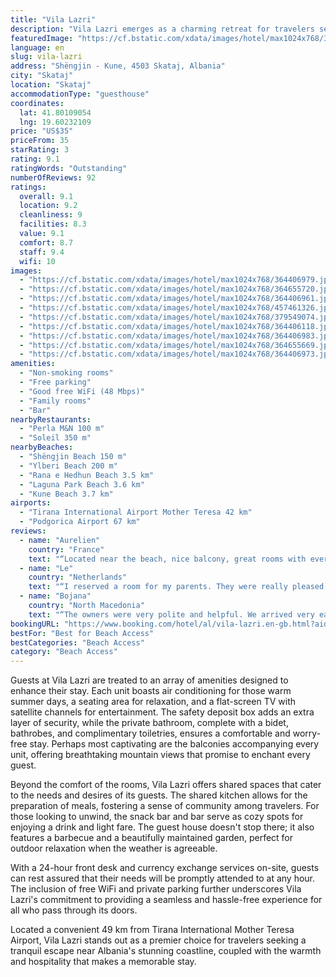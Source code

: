 ```yaml
---
title: "Vila Lazri"
description: "Vila Lazri emerges as a charming retreat for travelers seeking the perfect blend of comfort and convenience, located just a stone's throw away from the pristine shores of Shëngjin Beach."
featuredImage: "https://cf.bstatic.com/xdata/images/hotel/max1024x768/364406979.jpg?k=53e2904335fd065e998429029508d70f088ea71855b9fdd3ecf8a3e578831a3c&o=&hp=1"
language: en
slug: vila-lazri
address: "Shëngjin - Kune, 4503 Skataj, Albania"
city: "Skataj"
location: "Skataj"
accommodationType: "guesthouse"
coordinates:
  lat: 41.80109054
  lng: 19.60232109
price: "US$35"
priceFrom: 35
starRating: 3
rating: 9.1
ratingWords: "Outstanding"
numberOfReviews: 92
ratings:
  overall: 9.1
  location: 9.2
  cleanliness: 9
  facilities: 8.3
  value: 9.1
  comfort: 8.7
  staff: 9.4
  wifi: 10
images:
  - "https://cf.bstatic.com/xdata/images/hotel/max1024x768/364406979.jpg?k=53e2904335fd065e998429029508d70f088ea71855b9fdd3ecf8a3e578831a3c&o=&hp=1"
  - "https://cf.bstatic.com/xdata/images/hotel/max1024x768/364655720.jpg?k=1d3949df85ab976aa4d02ae7114685d4a18ea7e0e1504baed1839e2526ab65d2&o=&hp=1"
  - "https://cf.bstatic.com/xdata/images/hotel/max1024x768/364406961.jpg?k=6d49962431321b060dbd47b7a9a8d958e9ef8aa1e287c9fca6b675179bc5bdf7&o=&hp=1"
  - "https://cf.bstatic.com/xdata/images/hotel/max1024x768/457461326.jpg?k=035e9d9da4dbcd7b80228dfc9fe39d8a7f1023db1e8f4011a9a37885fc9c3a50&o=&hp=1"
  - "https://cf.bstatic.com/xdata/images/hotel/max1024x768/379549074.jpg?k=14cafb455f21033909f1b9d31d484c70e26d6ec74364b6ecfa595722c1ca3b83&o=&hp=1"
  - "https://cf.bstatic.com/xdata/images/hotel/max1024x768/364406118.jpg?k=e658be6736b33656009ec9cc7bf5d202fdef5e3facf85e690aeb84d606bf0262&o=&hp=1"
  - "https://cf.bstatic.com/xdata/images/hotel/max1024x768/364406983.jpg?k=482d216ddfeb90a3e3a65ad23115ce9c5232104af461df9aa2c55ff35907e23b&o=&hp=1"
  - "https://cf.bstatic.com/xdata/images/hotel/max1024x768/364655669.jpg?k=0187da29792faa76177711e84609fe7e3ce1c11e537cbd3d56e7c66a6a412dc8&o=&hp=1"
  - "https://cf.bstatic.com/xdata/images/hotel/max1024x768/364406973.jpg?k=373d85c2302dce7686e8fdf6be420e71d15afaa0747b9243a5b794f7c1885331&o=&hp=1"
amenities:
  - "Non-smoking rooms"
  - "Free parking"
  - "Good free WiFi (48 Mbps)"
  - "Family rooms"
  - "Bar"
nearbyRestaurants:
  - "Perla M&N 100 m"
  - "Soleil 350 m"
nearbyBeaches:
  - "Shëngjin Beach 150 m"
  - "Ylberi Beach 200 m"
  - "Rana e Hedhun Beach 3.5 km"
  - "Laguna Park Beach 3.6 km"
  - "Kune Beach 3.7 km"
airports:
  - "Tirana International Airport Mother Teresa 42 km"
  - "Podgorica Airport 67 km"
reviews:
  - name: "Aurelien"
    country: "France"
    text: "“Located near the beach, nice balcony, great rooms with everything”"
  - name: "Le"
    country: "Netherlands"
    text: "“I reserved a room for my parents. They were really pleased with their stay at vila Lazri as it is a very nice small hotel, modern and with all the main facilities needed. It is ideally situated for visiting not only the beach but also bars and...”"
  - name: "Bojana"
    country: "North Macedonia"
    text: "“The owners were very polite and helpful. We arrived very early for check-in, and our room was not ready, so they offered us another room right away so we won't wait. The location is great, only a minute walk from the beach. It's not loud in the...”"
bookingURL: "https://www.booking.com/hotel/al/vila-lazri.en-gb.html?aid=8035640"
bestFor: "Best for Beach Access"
bestCategories: "Beach Access"
category: "Beach Access"
---
```


Guests at Vila Lazri are treated to an array of amenities designed to enhance their stay. Each unit boasts air conditioning for those warm summer days, a seating area for relaxation, and a flat-screen TV with satellite channels for entertainment. The safety deposit box adds an extra layer of security, while the private bathroom, complete with a bidet, bathrobes, and complimentary toiletries, ensures a comfortable and worry-free stay. Perhaps most captivating are the balconies accompanying every unit, offering breathtaking mountain views that promise to enchant every guest.

Beyond the comfort of the rooms, Vila Lazri offers shared spaces that cater to the needs and desires of its guests. The shared kitchen allows for the preparation of meals, fostering a sense of community among travelers. For those looking to unwind, the snack bar and bar serve as cozy spots for enjoying a drink and light fare. The guest house doesn't stop there; it also features a barbecue and a beautifully maintained garden, perfect for outdoor relaxation when the weather is agreeable.

With a 24-hour front desk and currency exchange services on-site, guests can rest assured that their needs will be promptly attended to at any hour. The inclusion of free WiFi and private parking further underscores Vila Lazri's commitment to providing a seamless and hassle-free experience for all who pass through its doors.

Located a convenient 49 km from Tirana International Mother Teresa Airport, Vila Lazri stands out as a premier choice for travelers seeking a tranquil escape near Albania's stunning coastline, coupled with the warmth and hospitality that makes a memorable stay.